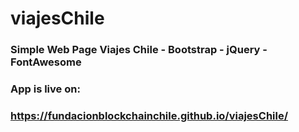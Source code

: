 # viajesChile
### Simple Web Page Viajes Chile - Bootstrap - jQuery - FontAwesome
### App is live on:
### https://fundacionblockchainchile.github.io/viajesChile/
